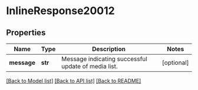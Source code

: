 # InlineResponse20012

## Properties
Name | Type | Description | Notes
------------ | ------------- | ------------- | -------------
**message** | **str** | Message indicating successful update of media list. | [optional] 

[[Back to Model list]](../README.md#documentation-for-models) [[Back to API list]](../README.md#documentation-for-api-endpoints) [[Back to README]](../README.md)

